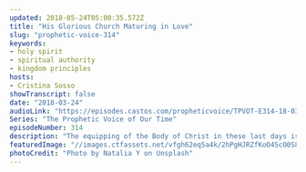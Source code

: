 ```yaml
---
updated: 2018-05-24T05:00:35.572Z
title: "His Glorious Church Maturing in Love"
slug: "prophetic-voice-314"
keywords:
- holy spirit
- spiritual authority
- kingdom principles
hosts:
- Cristina Sosso
showTranscript: false
date: "2018-03-24"
audioLink: "https://episodes.castos.com/propheticvoice/TPVOT-E314-18-03-24-25-His-Glorious-Church-Maturing-in-Love.mp3"
Series: "The Prophetic Voice of Our Time"
episodeNumber: 314
description: "The equipping of the Body of Christ in these last days is going to be different than previous preparation... to allow the Body of Christ to be able to focus on our Lord Jesus Christ and to implement His ways of doing things in every area of our lives and in every sector of society, not just in the four walls of our ministry buildings."
featuredImage: "//images.ctfassets.net/vfgh62eq5a4k/2hPgHJRZfKoO4ScO0S8GIi/6789b056733d266804bf6da29ed17cb9/natalia-y-340640-unsplash__1_.jpg"
photoCredit: "Photo by Natalia Y on Unsplash"
---
```

